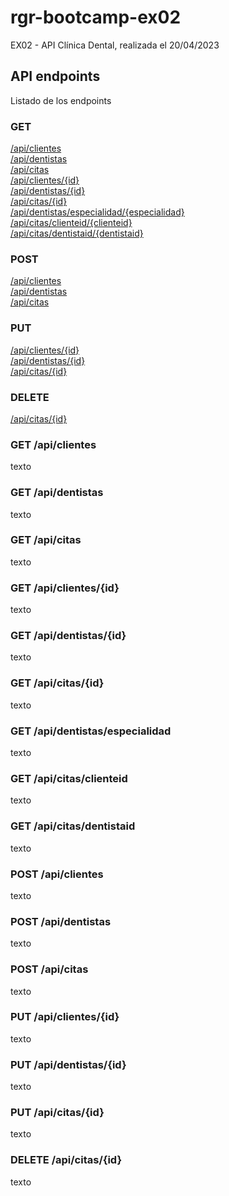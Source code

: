 # rgr-bootcamp-ex02
EX02 - API Clínica Dental, realizada el 20/04/2023

## API endpoints

Listado de los endpoints

### GET
[/api/clientes](#get-apiclientes) <br/>
[/api/dentistas](#get-apidentistas) <br/>
[/api/citas](#get-apicitas) <br/>
[/api/clientes/{id}](#get-apiclientesid) <br/>
[/api/dentistas/{id}](#get-apidentistasid) <br/>
[/api/citas/{id}](#get-apicitasid) <br/>
[/api/dentistas/especialidad/{especialidad}](#get-apidentistasespecialidad) <br/>
[/api/citas/clienteid/{clienteid}](#get-apicitasclienteid) <br/>
[/api/citas/dentistaid/{dentistaid}](#get-apicitasdentistaid) <br/>

### POST
[/api/clientes](#post-apiclientes) <br/>
[/api/dentistas](#post-apidentistas) <br/>
[/api/citas](#post-apicitas) <br/>

### PUT
[/api/clientes/{id}](#put-apiclientesid) <br/>
[/api/dentistas/{id}](#put-apidentistasid) <br/>
[/api/citas/{id}](#put-apicitasid) <br/>

### DELETE
[/api/citas/{id}](#delete-apicitasid) <br/>


### GET /api/clientes
texto

### GET /api/dentistas
texto

### GET /api/citas
texto

### GET /api/clientes/{id}
texto

### GET /api/dentistas/{id}
texto

### GET /api/citas/{id}
texto

### GET /api/dentistas/especialidad
texto

### GET /api/citas/clienteid
texto

### GET /api/citas/dentistaid
texto

### POST /api/clientes
texto

### POST /api/dentistas
texto

### POST /api/citas
texto

### PUT /api/clientes/{id}
texto

### PUT /api/dentistas/{id}
texto

### PUT /api/citas/{id}
texto

### DELETE /api/citas/{id}
texto
